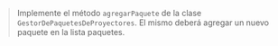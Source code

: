 > Implemente el método `agregarPaquete` de la
> clase `GestorDePaquetesDeProyectores`. El mismo 
> deberá agregar un nuevo paquete en la lista
> paquetes.